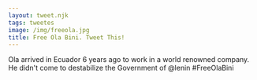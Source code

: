 ```yaml
---
layout: tweet.njk
tags: tweetes
image: /img/freeola.jpg
title: Free Ola Bini. Tweet This!
---
```

Ola arrived in Ecuador 6 years ago to work in a world renowned company. He didn't come to destabilize the Government of @lenin #FreeOlaBini
